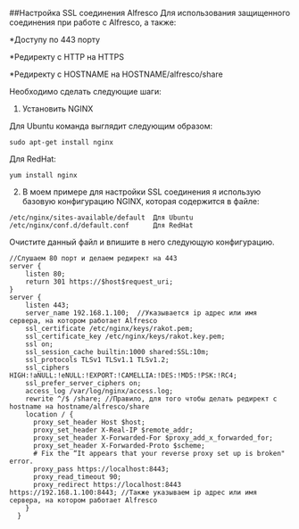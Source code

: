 ##Настройка SSL соединения Alfresco
Для использования защищенного соединения при работе с Alfresco, а также:

*Доступу по 443 порту

*Редиректу с HTTP на HTTPS

*Редиректу с HOSTNAME на HOSTNAME/alfresco/share

Необходимо сделать следующие шаги:

1) Установить NGINX

Для Ubuntu команда выглядит следующим образом:
```
sudo apt-get install nginx
```
Для RedHat: 
```
yum install nginx
```
2) В моем примере для настройки SSL соединения я использую базовую конфигурацию NGINX, которая содержится в файле:
```
/etc/nginx/sites-available/default 	Для Ubuntu
/etc/nginx/conf.d/default.conf		Для RedHat
```
Очистите данный файл и впишите в него следующую конфигурацию.
```
//Слушаем 80 порт и делаем редирект на 443
server { 
    listen 80;
    return 301 https://$host$request_uri;
}
server {
    listen 443;
    server_name 192.168.1.100;  //Указывается ip адрес или имя сервера, на котором работает Alfresco
    ssl_certificate /etc/nginx/keys/rakot.pem;
    ssl_certificate_key /etc/nginx/keys/rakot.key.pem;
    ssl on;
    ssl_session_cache builtin:1000 shared:SSL:10m;
    ssl_protocols TLSv1 TLSv1.1 TLSv1.2;
    ssl_ciphers HIGH:!aNULL:!eNULL:!EXPORT:!CAMELLIA:!DES:!MD5:!PSK:!RC4;
    ssl_prefer_server_ciphers on;
    access_log /var/log/nginx/access.log;
	rewrite ^/$ /share; //Правило, для того чтобы делать редирект с hostname на hostname/alfresco/share
    location / {
      proxy_set_header Host $host;
      proxy_set_header X-Real-IP $remote_addr;
      proxy_set_header X-Forwarded-For $proxy_add_x_forwarded_for;
      proxy_set_header X-Forwarded-Proto $scheme;
      # Fix the “It appears that your reverse proxy set up is broken" error.
      proxy_pass https://localhost:8443;
      proxy_read_timeout 90;
      proxy_redirect https://localhost:8443 https://192.168.1.100:8443; //Также указываем ip адрес или имя сервера, на котором работает Alfresco
    }
  }

```
